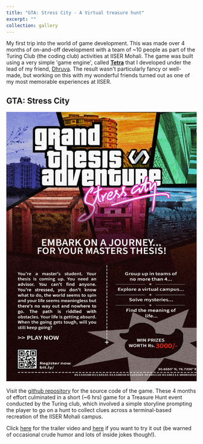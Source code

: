 ```yaml
---
title: "GTA: Stress City - A Virtual treasure hunt"
excerpt: ""
collection: gallery
---
```

My first trip into the world of game development. This was made over 4 months of on-and-off development with a team of ~10 people as part of the Turing Club (the coding club) activities at IISER Mohali. The game was built using a very simple 'game engine', called [**Tetra**](github.com/dhruvaSambrani/turing-hunt-engine) that I developed under the lead of my friend, [Dhruva](dhruvasambrani.github.io/). The result wasn't particularly fancy or well-made, but working on this with my wonderful friends turned out as one of my most memorable experiences at IISER.


**GTA: Stress City**
------
<img src='/images/gamedev/GTASC.jpg' width=1000>

Visit the [github repository](https://github.com/IISERM/GrandThesisAdventure-StressCity) for the source code of the game. These 4 months of effort culminated in a short (~6 hrs) game for a Treasure Hunt event conducted by the Turing club, which involved a simple storyline prompting the player to go on a hunt to collect clues across a terminal-based recreation of the IISER Mohali campus.

Click [here](https://youtu.be/jhMcW-pPb0k) for the trailer video and [here](https://iiserm.github.io/GTA-Stress-City/) if you want to try it out (be warned of occasional crude humor and lots of inside jokes though!).

